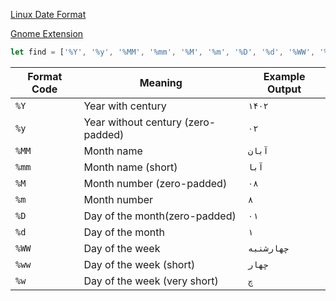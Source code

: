 ---
---

[Linux Date Format](https://www.baeldung.com/linux/date-command)


[Gnome Extension](https://github.com/omid/Persian-Calendar-for-Gnome-Shell)
```js
let find = ['%Y', '%y', '%MM', '%mm', '%M', '%m', '%D', '%d', '%WW', '%ww', '%w'];
```

| Format Code | Meaning | Example Output |
| ----------- | ------- | -------------- |
| `%Y` | Year with century | `۱۴۰۲` |
| `%y` | Year without century (zero-padded) | `۰۲` |
| `%MM` | Month name | `آبان` |
| `%mm` | Month name (short) | `آبا` |
| `%M` | Month number (zero-padded) | `۰۸` |
| `%m` | Month number | `۸` |
| `%D` | Day of the month(zero-padded) | `۰۱` |
| `%d` | Day of the month | `۱` |
| `%WW` | Day of the week | `چهارشنبه` |
| `%ww` | Day of the week (short) | `چهار` |
| `%w` | Day of the week (very short) | `چ` |
